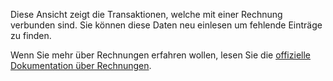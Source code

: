 Diese Ansicht zeigt die Transaktionen, welche mit einer Rechnung verbunden sind. Sie können diese Daten neu einlesen um fehlende Einträge zu finden.

Wenn Sie mehr über Rechnungen erfahren wollen, lesen Sie die [offizielle Dokumentation über Rechnungen](https://firefly-iii.readthedocs.io/en/latest/advanced/bills.html).